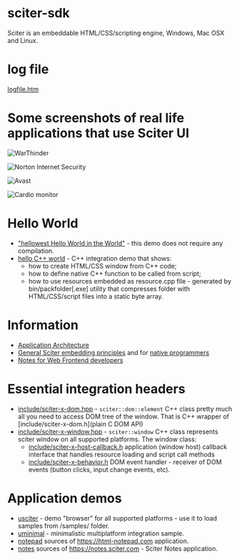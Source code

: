 # sciter-sdk
Sciter is an embeddable HTML/CSS/scripting engine, Windows, Mac OSX and Linux.

# log file
[logfile.htm](https://rawgit.com/c-smile/sciter-sdk/master/logfile.htm)

# Some screenshots of real life applications that use Sciter UI

![WarThinder](https://sciter.com/screenshots/slide-wt5.png)

![Norton Internet Security](https://sciter.com/screenshots/slide-norton-nis.png)

![Avast](https://sciter.com/screenshots/slide-avast.png)

![Cardio monitor](https://sciter.com/screenshots/slide-cardio.png)

# Hello World

* ["hellowest Hello World in the World"](https://sciter.com/tutorials/hello-world-tutorial/) - this demo does not require any compilation. 
* [hello C++ world](https://sciter.com/hello-cpp-tutorial/) - C++ integration demo that shows:
  * how to create HTML/CSS window from C++ code;
  * how to define native C++ function to be called from script;
  * how to use resources embedded as resource.cpp file - generated by bin/packfolder[.exe] utility that compresses folder with HTML/CSS/script files into a static byte array.
  
# Information

* [Application Architecture](https://sciter.com/sciter-ui-application-architecture/)
* [General Sciter embedding principles](https://sciter.com/developers/embedding-principles/) and for [native programmers]( https://sciter.com/developers/for-native-gui-programmers/)
* [Notes for Web Frontend developers](https://sciter.com/developers/for-web-programmers/)

# Essential integration headers

* [include/sciter-x-dom.hpp](include/sciter-x-dom.hpp) - `sciter::dom::element` C++ class pretty much all you need to access DOM tree of the window. That is C++ wrapper of [include/sciter-x-dom.h](plain C DOM API)
* [include/sciter-x-window.hpp](include/sciter-x-window.hpp) - `sciter::window` C++ class represents sciter window on all supported platforms. The window class:  
  * [include/sciter-x-host-callback.h](include/sciter-x-host-callback.h) application (window host) callback interface that handles resource loading and script call methods
  * [include/sciter-x-behavior.h](include/sciter-x-behavior.h) DOM event handler - receiver of DOM events (button clicks, input change events, etc).
  
# Application demos

* [usciter](demos/usciter) - demo "browser" for all supported platforms - use it to load samples from /samples/ folder.
* [uminimal](demos/uminimal) - minimalistic multiplatform integration sample.
* [notepad](demos/notepad) sources of https://html-notepad.com application.
* [notes](demos/notes) sources of https://notes.sciter.com - Sciter Notes application.







